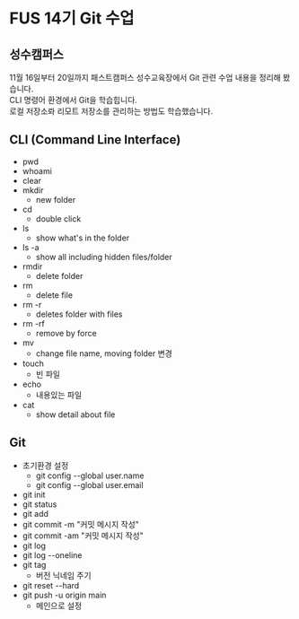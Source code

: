 # FUS 14기 Git 수업
## 성수캠퍼스
11월 16일부터 20일까지 패스트캠퍼스 성수교육장에서 Git 관련 수업 내용을 정리해 봤습니다.  
CLI 명령어 환경에서 Git을 학습힙니다.  
로컬 저장소롸 리모트 저장소를 관리하는 방법도 학습했습니다.   

## CLI (Command Line Interface)
- pwd
- whoami
- clear
- mkdir
  - new folder
- cd
  - double click
- ls
  - show what's in the folder
- ls -a
  - show all including hidden files/folder
- rmdir
  - delete folder
- rm
  - delete file
- rm -r 
  - deletes folder with files
- rm -rf 
  - remove by force
- mv
  - change file name, moving folder 변경
- touch 
  - 빈 파일
- echo 
  - 내용있는 파일
- cat
  - show detail about file


## Git
- 초기환경 설정
  - git config --global user.name
  - git config --global user.email
- git init
- git status
- git add
- git commit -m "커밋 메시지 작성"
- git commit -am "커밋 메시지 작성"
- git log
- git log --oneline
- git tag
  - 버전 닉네임 주기
- git reset --hard
- git push -u origin main
  - 메인으로 설정

